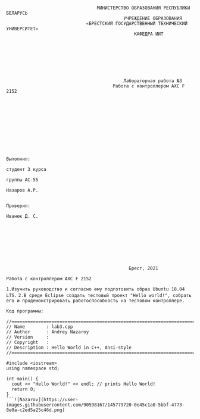                                       МИНИСТЕРСТВО ОБРАЗОВАНИЯ РЕСПУБЛИКИ БЕЛАРУСЬ
                                                УЧРЕЖДЕНИЕ ОБРАЗОВАНИЯ 
                                  «БРЕСТСКИЙ ГОСУДАРСТВЕННЫЙ ТЕХНИЧЕСКИЙ УНИВЕРСИТЕТ»
                                                    КАФЕДРА ИИТ








                                                Лабораторная работа №3
                                            Работа с контроллером AXC F 2152











                                                                                Выполнил:
                                                                                студент 3 курса
                                                                                группы АС-55
                                                                                Назаров А.Р.

                                                                                Проверил:
                                                                                Иванюк Д. С.









                                                  Брест, 2021  


```Работа с контроллером AXC F 2152```

```1.Изучить руководство и согласно ему подготовить образ Ubuntu 18.04 LTS.```
```2.В среде Eclipse создать тестовый проект "Hello world!", собрать его и продемонстрировать работоспособность на тестовом контроллере.```

```Код программы:```

```    
//============================================================================
// Name        : lab3.cpp
// Author      : Andrey Nazaroy
// Version     :
// Copyright   : 
// Description : Hello World in C++, Ansi-style
//============================================================================

#include <iostream>
using namespace std;

int main() {
  cout << "Hello World!" << endl; // prints Hello World!
  return 0;
}
```![Nazarov](https://user-images.githubusercontent.com/90598167/145779720-0e45c1a0-5bbf-4773-8e0a-c2ed5a25c46d.png)

                        
